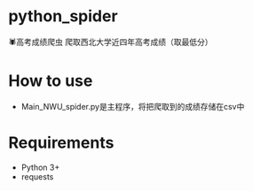 # python_spider
🕷高考成绩爬虫
爬取西北大学近四年高考成绩（取最低分）
# How to use
- Main_NWU_spider.py是主程序，将把爬取到的成绩存储在csv中

# Requirements
- Python 3+
- requests
